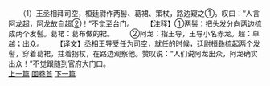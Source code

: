 　　（1）王丞相拜司空，桓廷尉作两髻、葛裙、策杖，路边窥之①。叹曰：“人言阿龙超，阿龙故自超②！”不觉至台门。
　　【注释】①两髻：把头发分向两边梳成两个发髻。葛裙：葛布做的裙。
　　②阿龙：指王导，王导小名赤龙。超：卓越；出众。
　　【译文】丞相王导受任为司空，就任的时候，廷尉桓彝梳起两个发髻，穿着葛裙，拄着拐杖，在路边观察他。赞叹说：“人们说阿龙出众，阿龙确实出众！”不觉跟随到官府大门口。
<br>[上一篇](16_0) [回卷首](16_0) [下一篇](16_2)
